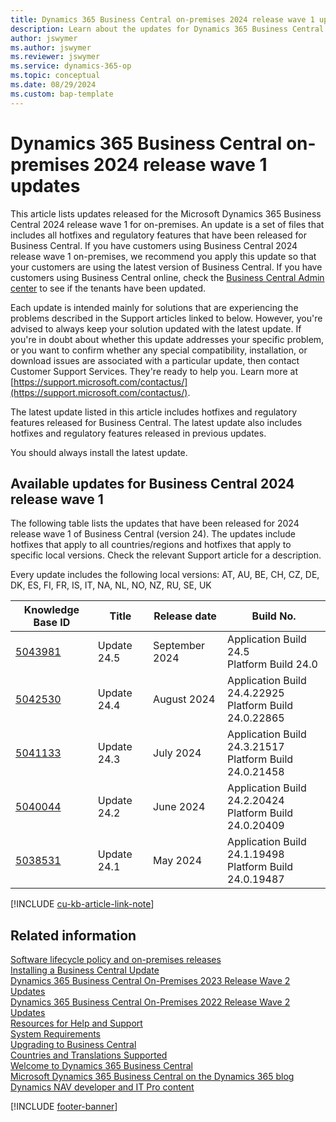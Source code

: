 ```yaml
---
title: Dynamics 365 Business Central on-premises 2024 release wave 1 updates
description: Learn about the updates for Dynamics 365 Business Central 2024 Release Wave 1 on-premises deployments.
author: jswymer
ms.author: jswymer
ms.reviewer: jswymer
ms.service: dynamics-365-op
ms.topic: conceptual
ms.date: 08/29/2024
ms.custom: bap-template
---
```


# Dynamics 365 Business Central on-premises 2024 release wave 1 updates

This article lists updates released for the Microsoft Dynamics 365 Business Central 2024 release wave 1 for on-premises. An update is a set of files that includes all hotfixes and regulatory features that have been released for Business Central. If you have customers using Business Central 2024 release wave 1 on-premises, we recommend you apply this update so that your customers are using the latest version of Business Central. If you have customers using Business Central online, check the [Business Central Admin center](../administration/tenant-admin-center.md) to see if the tenants have been updated.  

Each update is intended mainly for solutions that are experiencing the problems described in the Support articles linked to below. However, you're advised to always keep your solution updated with the latest update. If you're in doubt about whether this update addresses your specific problem, or you want to confirm whether any special compatibility, installation, or download issues are associated with a particular update, then contact Customer Support Services. They're ready to help you. Learn more at [https://support.microsoft.com/contactus/](https://support.microsoft.com/contactus/).

The latest update listed in this article includes hotfixes and regulatory features released for Business Central. The latest update also includes hotfixes and regulatory features released in previous updates.  

You should always install the latest update.

## Available updates for Business Central 2024 release wave 1

The following table lists the updates that have been released for 2024 release wave 1 of Business Central (version 24). The updates include hotfixes that apply to all countries/regions and hotfixes that apply to specific local versions. Check the relevant Support article for a description.

Every update includes the following local versions: AT, AU, BE, CH, CZ, DE, DK, ES, FI, FR, IS, IT, NA, NL, NO, NZ, RU, SE, UK

|Knowledge Base ID|Title|Release date  |Build No. |
|-----------------|-----|--------------|----------|
|[5043981](https://support.microsoft.com/help/5043981)|Update 24.5 |September 2024|Application Build 24.5</br>Platform Build 24.0|
|[5042530](https://support.microsoft.com/help/5042530)|Update 24.4 |August 2024|Application Build 24.4.22925</br>Platform Build 24.0.22865|
|[5041133](https://support.microsoft.com/help/5041133)|Update 24.3 |July 2024|Application Build 24.3.21517</br>Platform Build 24.0.21458|
|[5040044](https://support.microsoft.com/help/5040044)|Update 24.2 |June 2024|Application Build 24.2.20424</br>Platform Build 24.0.20409|
|[5038531](https://support.microsoft.com/help/5038531)|Update 24.1 |May 2024|Application Build 24.1.19498</br>Platform Build 24.0.19487|

[!INCLUDE [cu-kb-article-link-note](../includes/cu-kb-article-link-note.md)]

## Related information

[Software lifecycle policy and on-premises releases](../terms/lifecycle-policy-on-premises.md)  
[Installing a Business Central Update](../upgrade/upgrading-cumulative-update-v24.md)  
[Dynamics 365 Business Central On-Premises 2023 Release Wave 2 Updates](update-versions-23.md)  
[Dynamics 365 Business Central On-Premises 2022 Release Wave 2 Updates](update-versions-22.md)  
[Resources for Help and Support](../help-and-support.md)  
[System Requirements](system-requirements-business-central-v24.md)  
[Upgrading to Business Central](../upgrade/upgrading-to-business-central.md)  
[Countries and Translations Supported](../compliance/apptest-countries-and-translations.md)  
[Welcome to Dynamics 365 Business Central](/dynamics365/business-central/index)  
[Microsoft Dynamics 365 Business Central on the Dynamics 365 blog](https://www.microsoft.com/dynamics-365/blog/it-professional/product/dynamics-365-business-central/)  
[Dynamics NAV developer and IT Pro content](/dynamics-nav/index)

[!INCLUDE [footer-banner](../includes/footer-banner.md)]
